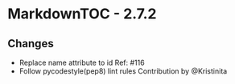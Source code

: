 # MarkdownTOC - 2.7.2

## Changes

- Replace name attribute to id Ref: #116
- Follow pycodestyle(pep8) lint rules
  Contribution by @Kristinita

